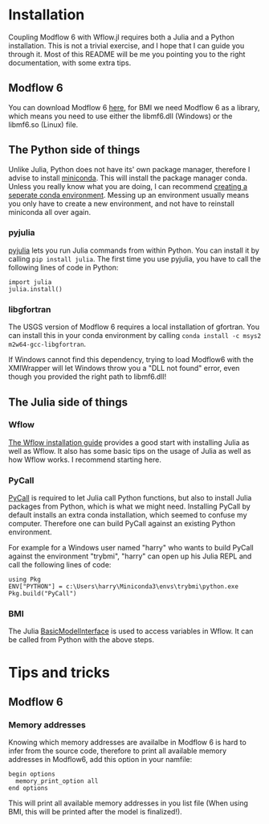 # Installation
Coupling Modflow 6 with Wflow.jl requires both a Julia and a Python 
installation. This is not a trivial exercise, and I hope that I can guide you
through it. Most of this README will be me you pointing you to the right 
documentation, with some extra tips.

## Modflow 6
You can download Modflow 6 [here](https://github.com/MODFLOW-USGS/modflow6-nightly-build/releases), 
for BMI we need Modflow 6 as a library, which means
you need to use either the libmf6.dll (Windows) or the libmf6.so (Linux) file.

## The Python side of things
Unlike Julia, Python does not have its' own package manager, therefore
I advise to install [miniconda](https://docs.conda.io/en/latest/miniconda.html).
This will install the package manager conda. 
Unless you really know what you are doing, I can recommend [creating a seperate conda environment](https://docs.conda.io/projects/conda/en/latest/user-guide/tasks/manage-environments.html). 
Messing up an environment usually means you only have to create a new environment, and
not have to reinstall miniconda all over again.

### pyjulia
[pyjulia](https://pyjulia.readthedocs.io/en/latest/) lets you run Julia commands from 
within Python. You can install it by calling `pip install julia`. The first time you
use pyjulia, you have to call the following lines of code in Python:

```
import julia
julia.install()
```

### libgfortran
The USGS version of Modflow 6 requires a local installation of gfortran. You can install
this in your conda environment by calling `conda install -c msys2 m2w64-gcc-libgfortran`.

If Windows cannot find this dependency, trying to load Modflow6 with the XMIWrapper will
let Windows throw you a "DLL not found" error, even though you provided the right path to
libmf6.dll!

## The Julia side of things

### Wflow
[The Wflow installation guide](https://deltares.github.io/Wflow.jl/dev/quick-start/) provides a good start with installing
Julia as well as Wflow. It also has some basic tips on the usage of Julia as well as how Wflow works. I recommend starting here.

### PyCall
[PyCall](https://github.com/JuliaPy/PyCall.jl) is required to let 
Julia call Python functions, but also to install Julia packages from Python, which is 
what we might need. Installing PyCall by default installs 
an extra conda installation, which seemed to confuse my computer.
Therefore one can build PyCall against an existing Python environment.

For example for a Windows user named "harry" who wants to build PyCall against 
the environment "trybmi", "harry" can open up his Julia REPL and call the 
following lines of code:

```
using Pkg
ENV["PYTHON"] = c:\Users\harry\Miniconda3\envs\trybmi\python.exe
Pkg.build("PyCall")
```

### BMI
The Julia [BasicModelInterface](https://github.com/Deltares/BasicModelInterface.jl) is used to access variables in Wflow. It can be called from Python with the above steps.



# Tips and tricks

## Modflow 6

### Memory addresses
Knowing which memory addresses are availalbe in Modflow 6 is hard to infer from the source
code, therefore to print all available memory addresses in Modflow6, add this option in 
your namfile:

```
begin options
  memory_print_option all
end options
```

This will print all available memory addresses in you list file (When using BMI, this will be printed after the model is finalized!).